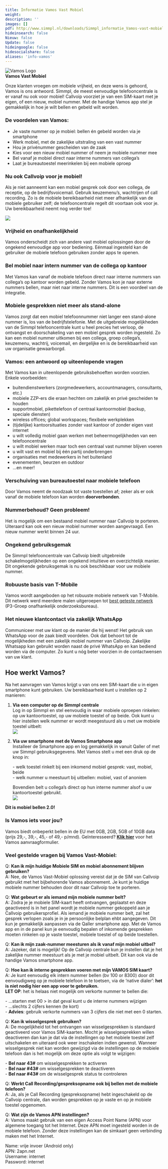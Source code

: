 ```yaml
---
title: Informatie Vamos Vast Mobiel
weight: 
description: ''
images: []
pdf: http://www.simmpl.nl/downloads/Simmpl_informatie_Vamos-vast-mobiel-integratie.pdf
hideinsearch: false
Nieuw: false
Update: false
hideingoogle: false
hidesocialshare: false
aliases: 'info-vamos'
---
```

<div class="md:flex flex-row-reverse justify-between items-center mb-6"><img src="https://res.cloudinary.com/callvoip/image/upload/v1579161600/vamos-logo_mzplfg.png" alt="Vamos Logo"><br>
<strong>Vamos Vast Mobiel</strong><p></p></div>

Onze klanten vroegen om mobiele vrijheid, en deze wens is gehoord, Vamos is ons antwoord. Simmpl, de meest eenvoudige telefooncentrale is er vanaf nu ook voor mobiel! Callvoip voorziet je van een SIM-kaart met je eigen, of een nieuw, mobiel nummer. Met de handige Vamos app stel je gemakkelijk in hoe je wilt bellen en gebeld wilt worden.

<h3>De voordelen van Vamos:</h3>

* Je vaste nummer op je mobiel: bellen én gebeld worden via je smartphone
* Werk mobiel, met de zakelijke uitstraling van een vast nummer
* Hou je privénummer gescheiden van de zaak
* Kies voor een nieuw mobiel nummer of neem je mobiele nummer mee
* Bel vanaf je mobiel direct naar interne nummers van collega’s
* Laat je bureautoestel meerinkelen bij een mobiele oproep

<h3>Nu ook Callvoip voor je mobiel!</h3>

Als je niet aanneemt kan een mobiel gesprek ook door een collega, de receptie, op de bedrijfsvoicemail. Gebruik keuzemenu’s, wachtrijen of call recording. Zo is de mobiele bereikbaarheid niet meer afhankelijk van de mobiele gebruiker zelf; de telefooncentrale regelt dit voortaan ook voor je. Uw bereikbaarheid neemt nog verder toe!

![](https://res.cloudinary.com/callvoip/image/upload/v1564576567/vamoshandleiding-1_aufg0h.png)

<h3>Vrijheid en onafhankelijkheid</h3>

Vamos onderscheidt zich van andere vast mobiel oplossingen door de ongekend eenvoudige app voor bediening. Eénmaal ingesteld kan de gebruiker de mobiele telefoon gebruiken zonder apps te openen.

<h3>Bel mobiel naar intern nummer van de collega op kantoor</h3>

Met Vamos kan vanaf de mobiele telefoon direct naar interne nummers van collega’s op kantoor worden gebeld. Zonder Vamos kon je naar externe nummers bellen, maar niet naar interne nummers. Dit is een voordeel van de integratie.

<h3>Mobiele gesprekken niet meer als stand-alone</h3>

Vamos zorgt dat een mobiel telefoonnummer niet langer een stand-alone nummer is, los van de bedrijfstelefonie. Met de uitgebreide mogelijkheden van de Simmpl telefooncentrale kunt u heel precies het verloop, de ontvangst en doorschakeling van een mobiel gesprek worden ingesteld. Zo kan een mobiel nummer uitkomen bij een collega, groep collega’s, keuzemenu, wachtrij, voicemail, en dergelijke en is de bereikbaarheid van uw organisatie gewaarborgd.

<h3>Vamos: een antwoord op uiteenlopende vragen</h3>

Met Vamos kan in uiteenlopende gebruiksbehoeften worden voorzien. Enkele voorbeelden:

* buitendienstwerkers (zorgmedewerkers, accountmanagers, consultants, etc.)
* mobiele ZZP-ers die eraan hechten om zakelijk en privé gescheiden te houden
* supportmobiel, pikettelefoon of centraal kantoormobiel (backup, speciale diensten)
* wireless offices; global workspaces; flexibele werkplekken
* (tijdelijke) kantoorsituaties zonder vast kantoor of zonder eigen vast internet
* u wilt volledig mobiel gaan werken met beheermogelijkheden van een telefooncentrale
* u wilt mobiel werken maar toch een centraal vast nummer blijven voeren
* u wilt vast en mobiel bij één partij onderbrengen
* organisaties met medewerkers in het buitenland
* evenementen, beurzen en outdoor
* …en meer!

<h3>Verschuiving van bureautoestel naar mobiele telefoon</h3>

Door Vamos neemt de noodzaak tot vaste toestellen af; zeker als er ook vanaf de mobiele telefoon kan worden **doorverbonden**.

<h3>Nummerbehoud? Geen probleem!</h3>

Het is mogelijk om een bestaand mobiel nummer naar Callvoip te porteren. Uiteraard kan ook een nieuw mobiel nummer worden aangevraagd. Een nieuw nummer werkt binnen 24 uur.

<h3>Ongekend gebruiksgemak</h3>

De Simmpl telefooncentrale van Callvoip biedt uitgebreide schakelmogelijkheden op een ongekend intuïtieve en overzichtelijk manier. Dit ongekende gebruiksgemak is nu ook beschikbaar voor uw mobiele nummer.

<h3>Robuuste basis van T-Mobile</h3>

Vamos wordt aangeboden op het robuuste mobiele netwerk van T-Mobile. Dit netwerk werd meerdere malen uitgeroepen tot <a href="https://www.connect-testlab.com/the-netherlands-2018-results" target="_blank">best geteste netwerk</a> (P3-Groep onafhankelijk onderzoeksbureau).

<h3>Het nieuwe klantcontact via zakelijk WhatsApp</h3>

Communiceer met uw klant op de manier die hij wenst! Het gebruik van WhatsApp voor de zaak biedt voordelen. Ook dat behoort tot de mogelijkheden met een zakelijk mobiel nummer van Callvoip. Zakelijke Whatsapp kan gebruikt worden naast de privé WhatsApp en kan bediend worden via de computer. Zo kunt u nóg beter voorzien in de contactwensen van uw klant.

<h2>Hoe werkt Vamos?</h2>

Na het aanvragen van Vamos krijgt u van ons een SIM-kaart die u in eigen smartphone kunt gebruiken. Uw bereikbaarheid kunt u instellen op 2 manieren:

1. **Via een computer op de Simmpl centrale**  
   Log in op Simmpl en stel eenvoudig in waar mobiele oproepen rinkelen: op uw kantoortoestel, op uw mobiele toestel of op beide. Ook kunt u hier instellen welk nummer er wordt meegestuurd als u met uw mobiele toestel uitbelt:  
   ![](https://res.cloudinary.com/callvoip/image/upload/v1564578320/vamoshandleiding-10_hhokdf.png)
2. **Via uw smartphone met de Vamos Smartphone app**  
   Installeer de Smartphone app en log gemakkelijk in vanuit Qaller of met uw Simmpl gebruiksgegevens. Met Vamos stelt u met een druk op de knop in:

   \- welk toestel rinkelt bij een inkomend mobiel gesprek: vast, mobiel, beide  
   \- welk nummer u meestuurt bij uitbellen: mobiel, vast of anoniem

   Bovendien belt u collega’s direct op hun interne nummer alsof u uw kantoortoestel gebruikt.  
   ![](https://res.cloudinary.com/callvoip/image/upload/v1564576860/vamoshandleiding-2_kuzmbh.png)

**Dit is mobiel bellen 2.0!**

<h3>Is Vamos iets voor jou?</h3>

Vamos biedt onbeperkt bellen in de EU met 0GB, 2GB, 5GB of 10GB data (prijs 29,-, 39,-, 45,- of 49,- p/mnd). Geïnteresseerd? <a href="https://www.callvoiptelefonie.nl/mijncallvoip/aanvragen/aanvraag-vast-mobiel-vamos/" target="_blank">**Klik hier**</a> voor het Vamos aanvraagformulier.

<h3>Veel gestelde vragen bij Vamos Vast-Mobiel:</h3>

Q: **Kan ik mijn huidige Mobiele SIM en mobiel abonnement blijven gebruiken?**  
A: Nee, de Vamos Vast-Mobiel oplossing vereist dat je de SIM van Callvoip gebruikt met het bijbehorende Vamos abonnement. Je kunt je huidige mobiele nummer behouden door dit naar Callvoip toe te porteren.

Q: **Wat gebeurt er als iemand mijn mobiele nummer belt?**  
A: Zodra je je mobiele SIM-kaart heeft ontvangen, geplaatst en deze geactiveerd is in het panel wordt je mobiele nummer gekoppeld aan je Callvoip gebruikersprofiel. Als iemand je mobiele nummer belt, zal het gesprek verlopen zoals je in je persoonlijke belplan ehbt aangegeven. Dit kun je gemakkelijk aanpassen via de Qaller smartphone app. Met de Vamos app en in de panel kun je eenvoudig bepalen of inkomende gesprekken moeten rinkelen op je vaste toestel, mobiele toestel of op beide toestellen.

Q: **Kan ik mijn zaak-nummer meesturen als ik vanaf mijn mobiel uitbel?**  
A: Jazeker, dat is mogelijk! Op de Callvoip centrale kun je instellen dat je het zakelijke nummer meestuurt als je met je mobiel uitbelt. Dit kan ook via de handige Vamos smartphone app.

Q: **Hoe kan ik interne gesprekken voeren met mijn VAMOS SIM kaart?**  
A: Je kunt eenvoudig elk intern nummer bellen (bv 100 or 8300) door dit eenvoudigweg op je mobiele telefoon in te toetsen, via de ‘native dialer’: **het is niet nodig hier een app voor te gebruiken.  
LET OP**: het is helaas niet mogelijk om verkorte nummer te bellen die:

\- …starten met 00 > in dat geval kunt u de interne nummers wijzigen  
\- …slechts 2 cijfers kennen (te kort)  
\- **Advies**: gebruik verkorte nummers van 3 cijfers die niet met een 0 starten.

Q: **Kan ik wisselgesprek gebruiken?**  
A: De mogelijkheid tot het ontvangen van wisselgesprekken is standaard geactiveerd voor Vamos SIM-kaarten. Mocht je wisselgesprekken willen deactiveren dan kan je dat via de instellingen op het mobiele toestel zelf uitschakelen en uiteraard ook weer inschakelen indien gewenst. Wanneer wisselgesprek niet kan worden gewijzigd via de instellingen op de mobiele telefoon dan is het mogelijk om deze optie als volgt te wijzigen:

\- **Bel naar 43#** om wisselgesprekken te activeren  
\- **Bel naar #43#** om wisselgesprekken te deactiveren  
\- **Bel naar #43#** om de wisselgesprek status te controleren

Q: **Werkt Call Recording/gespreksopname ook bij bellen met de mobiele telefoon?**  
A: Ja, als je Call Recording (gespreksopname) hebt ingeschakeld op de Callvoip centrale, dan worden gesprekken op je vaste en op je mobiele toestel opgenomen.

Q: **Wat zijn de Vamos APN instellingen?**  
A: Vamos maakt gebruik van een eigen Access Point Name (APN) voor algemene toegang tot het Internet. Deze APN moet ingesteld worden in de mobiele telefoon. Zonder deze instellingen kan de simkaart geen verbinding maken met het Internet.

Name: vrije invoer (Android only)  
APN: 2apn.net  
Username: internet  
Password: internet
